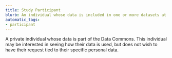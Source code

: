 ```yaml
---
title: Study Participant
blurb: An individual whose data is included in one or more datasets at the Commons.
automatic_tags:
- participant
---
```

A private individual whose data is part of the Data Commons. This individual may be interested in seeing how their data is used, but does not wish to have their request tied to their specific personal data.